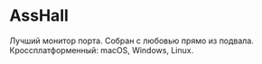 # AssHall
Лучший монитор порта. Собран с любовью прямо из подвала.
Кроссплатформенный: macOS, Windows, Linux.
